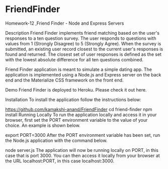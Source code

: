 # FriendFinder
Homework-12 ,Friend Finder - Node and Express Servers


Description
Friend Finder implements friend matching based on the user's responses to a ten question survey. The user responds to questions with values from 1 (Strongly Disagree) to 5 (Strongly Agree). When the survey is submitted, an existing user record closest to the current user's responses is found and returned. The closest set of user responses is defined as the set with the lowest absolute difference for all ten questions combined.

Friend Finder application is meant to simulate a simple dating app. The application is implemented using a Node.js and Express server on the back end and the Materialize CSS framework on the front end.

Demo
Friend Finder is deployed to Heroku. Please check it out here.

Installation
To install the application follow the instructions below:

https://github.com/kamakshi-anand/FriendFinder
cd friend-finder
npm install
Running Locally
To run the application locally and access it in your browser, first set the PORT environment variable to the value of your choice. An example is shown below.

export PORT=3000
After the PORT environment variable has been set, run the Node.js application with the command below.

node server.js
The application will now be running locally on PORT, in this case that is port 3000. You can then access it locally from your browser at the URL localhost:PORT, in this case localhost:3000.
